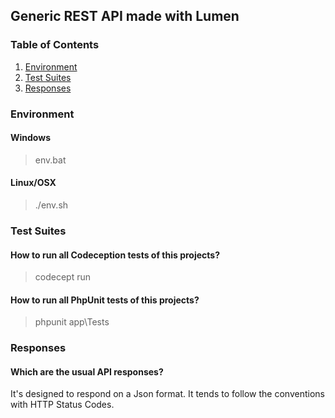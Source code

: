 ## Generic REST API made with Lumen

### Table of Contents
1. [Environment](#environment)
2. [Test Suites](#test-suites)
3. [Responses](#responses)

### Environment

#### Windows

> env.bat

#### Linux/OSX

> ./env.sh

### Test Suites

#### How to run all Codeception tests of this projects?

> codecept run

#### How to run all PhpUnit tests of this projects?

> phpunit app\Tests

### Responses

#### Which are the usual API responses?

It's designed to respond on a Json format. 
It tends to follow the conventions with HTTP Status Codes.

